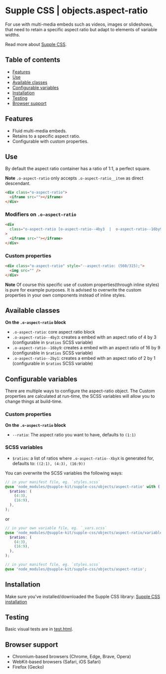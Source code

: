 # Supple CSS | objects.aspect-ratio

For use with multi-media embeds such as videos, images or slideshows, that need to retain a specific aspect ratio but adapt to elements of variable widths.

Read more about [Supple CSS](https://github.com/supple-css/supple).

## Table of contents

- [Features](#features)
- [Use](#use)
- [Available classes](#available-classes)
- [Configurable variables](#configurable-variables)
- [Installation](#installation)
- [Testing](#testing)
- [Browser support](#browser-support)

## Features

- Fluid multi-media embeds.
- Retains to a specific aspect ratio.
- Configurable with custom properties.

## Use

By default the aspect ratio container has a ratio of 1:1, a perfect square.

**Note** `.o-aspect-ratio` only accepts `.o-aspect-ratio__item` as direct descendant.

```html
<div class="o-aspect-ratio">
  <iframe src=""></iframe>
</div>
```

### Modifiers on `.o-aspect-ratio`

```html
<div
  class="o-aspect-ratio [o-aspect-ratio--4by3  |  o-aspect-ratio--16by9  |  o-aspect-ratio--2by1]"
>
  <iframe src=""></iframe>
</div>
```

### Custom properties

```html
<div class="o-aspect-ratio" style="--aspect-ratio: (560/315);">
  <img src="" />
</div>
```

**Note** Of course this specific use of custom properties(through inline styles) is pure for example purposes. It is advised to overwrite the custom properties in your own components instead of inline styles.

## Available classes

**On the `.o-aspect-ratio` block**

- `.o-aspect-ratio`: core aspect ratio block
- `.o-aspect-ratio--4by3`: creates a embed with an aspect ratio of 4 by 3 (configurable in `$ratios` SCSS variable)
- `.o-aspect-ratio--16by9`: creates a embed with an aspect ratio of 16 by 9 (configurable in `$ratios` SCSS variable)
- `.o-aspect-ratio--2by1`: creates a embed with an aspect ratio of 2 by 1 (configurable in `$ratios` SCSS variable)

## Configurable variables

There are multiple ways to configure the aspect-ratio object. The Custom properties are calculated at run-time, the SCSS variables will allow you to change things at build-time.

### Custom properties

**On the `.o-aspect-ratio` block**

- `--ratio`: The aspect ratio you want to have, defaults to `(1:1)`

### SCSS variables

- `$ratios`: a list of ratios where `.o-aspect-ratio--XbyX` is generated for, defaults to: `((2:1), (4:3), (16:9))`

You can overwrite the SCSS variables the following ways:

```scss
// in your manifest file, eg. `styles.scss`
@use 'node_modules/@supple-kit/supple-css/objects/aspect-ratio' with (
  $ratios: (
    (4:3),
    (16:9),
  ),
);
```

or

```scss
// in your own variable file, eg. `_vars.scss`
@use 'node_modules/@supple-kit/supple-css/objects/aspect-ratio/variables' with (
  $ratios: (
    (4:3),
    (16:9),
  ),
);

// in your manifest file, eg. `styles.scss`
@use 'node_modules/@supple-kit/supple-css/objects/aspect-ratio';
```

## Installation

Make sure you've installed/downloaded the Supple CSS library: [Supple CSS installation](../../#installation)

## Testing

Basic visual tests are in [test.html](https://supple-kit.github.io/supple-css/objects/aspect-ratio/test.html).

## Browser support

- Chromium-based browsers (Chrome, Edge, Brave, Opera)
- WebKit-based browsers (Safari, iOS Safari)
- Firefox (Gecko)
